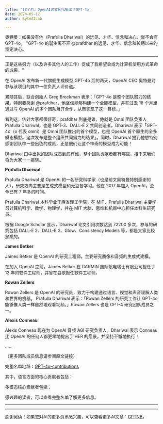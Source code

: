 ```yaml
---
title: '18个月，OpenAI这支团队搞出了GPT-4o'
date: 2024-05-17
author: ByteAILab

---
```


奥特曼：如果没有他（Prafulla Dhariwal）的远见、才华、信念和决心，就不会有 GPT-4o。
"GPT-4o 的诞生离不开 @prafdhar 的远见、才华、信念和长期以来的坚定决心。

---
正是这些努力（以及许多其他人的工作）促成了我希望会成为计算机使用方式革命的成果。"

在 OpenAI 发布新一代旗舰生成模型 GPT-4o 后的两天，OpenAI CEO 奥特曼对参与该项目的其中一位负责人评价道。

紧随其后，联合创始人 Greg Brockman 表示：「GPT-4o 是整个团队努力的结果。特别要感谢 @prafdhar，他坚信能够构建一个全能模型，并在过去 18 个月里通过与 OpenAI 的多个团队展开合作，从而实现了这一目标。」

看到这，估计大家都很好奇，prafdhar 到底是谁，他就是 Omni 团队负责人 Prafulla Dhariwal，也是 GPT-3、DALL-E 2 共同创造者。Dhariwal 表示「GPT-4o（o 代表 omni）是 Omni 团队推出的首个模型，也是 OpenAI 首个原生的全多模态模型。这次发布是整个组织共同努力的结果」。同时，Dhariwal 提到他想特别感谢团队中一些出色的成员，正是他们让这个神奇的模型成为可能！

Dhariwal 口中出色的团队成员到底有谁，整个团队贡献者都有哪些，接下来我们将为大家一一揭晓。

**Prafulla Dhariwal**

Prafulla Dhariwal 是 OpenAI 的一名研究科学家（也是前文奥特曼特别感谢的人），研究方向主要是生成式模型和无监督学习。他在 2017 年加入 OpenAI，至今已有 7 年多的时间。

Prafulla Dhariwal 本科毕业于麻省理工学院。在 MIT，Prafulla Dhariwal 主要学习计算机科学、数学、物理学，并在 MIT 大脑、思维和机器中心担任本科生研究员。

根据 Google Scholar 显示，Dhariwal 论文引用次数达到 72200 多次，参与的研究包括 DALL-E 2、DALL-E 3、Glow、Consistency Models 等，都是大家比较熟悉的。

**James Betker**

James Betker 是 OpenAI 的研究工程师，主要研究图像和音频的生成式建模。

在加入 OpenAI 之前，James Betker 在 GARMIN 国际航电瑞士有限公司担任了 12 年的软件工程师，并曾在谷歌担任软件工程师。

**Rowan Zellers**

Rowan Zellers 是 OpenAI 的研究员，致力于构建通过语言、视觉和声音理解人类和世界的机器。 Prafulla Dhariwal 表示：「Rowan Zellers 的研究工作让 GPT-4o 能够像人类一样自然地观看视频。」Rowan Zellers 也是 GPT-4 研究团队成员之一。

**Alexis Conneau**

Alexis Conneau 现在为 OpenAI 音频 AGI 研究负责人。Dhariwal 表示 Conneau 比 OpenAI 的任何人都更早地提出了 HER 的愿景，并坚持不懈地执行！

......

（更多团队成员信息请参阅原文链接）

完整名单地址：[GPT-4o-contributions](https://openai.com/gpt-4o-contributions/)

其中，语言方面的核心贡献者包括：

多模态核心贡献者包括：

感兴趣的读者，可以查看完整名单了解更多信息。

---
---
感谢阅读！如果您对AI的更多资讯感兴趣，可以查看更多AI文章：[GPTNB](https://gptnb.com)。